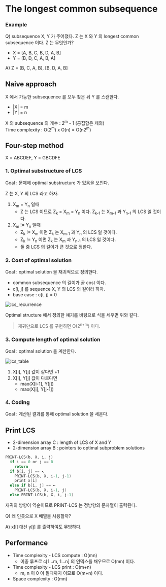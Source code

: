# The longest common subsequence

### Example

Q) subsequence X, Y 가 주어졌다. Z 는 X 와 Y 의 longest common subsequence 이다. Z 는 무엇인가?
* X = [A, B, C, B, D, A, B]
* Y = [B, D, C, A, B, A]

A) Z = [B, C, A, B], [B, D, A, B]

## Naive approach

X 에서 가능한 subsequence 를 모두 찾은 뒤 Y 를 스캔한다.
* |X| = m
* |Y| = n

X 의 subsequence 의 개수 : 2<sup>m</sup> - 1 (공집합은 제외)  
Time complexity : O(2<sup>m</sup>) x O(n) = O(n2<sup>m</sup>)

## Four-step method 

X = ABCDEF, Y = GBCDFE

### 1. Optimal substructure of LCS

Goal : 문제에 optimal substructure 가 있음을 보인다.

Z 는 X, Y 의 LCS 라고 하자.

1. X<sub>m</sub> = Y<sub>n</sub> 일때
   * Z 는 LCS 이므로 Z<sub>k</sub> = X<sub>m</sub> = Y<sub>n</sub> 이다. Z<sub>k-1</sub> 는 X<sub>m-1</sub> 과 Y<sub>n-1</sub> 의 LCS 일 것이다.
2. X<sub>m</sub> != Y<sub>n</sub> 일때
   * Z<sub>k</sub> != X<sub>m</sub> 이면 Z<sub>k</sub> 는 X<sub>m-1</sub> 과 Y<sub>n</sub> 의 LCS 일 것이다.
   * Z<sub>k</sub> != Y<sub>n</sub> 이면 Z<sub>k</sub> 는 X<sub>m</sub> 과 Y<sub>n-1</sub> 의 LCS 일 것이다.
   * 둘 중 LCS 의 길이가 큰 것으로 정한다.

### 2. Cost of optimal solution

Goal : optimal solution 을 재귀적으로 정의한다.

* common subsequence 의 길이가 곧 cost 이다.
* c[i, j] 를 sequence X, Y 의 LCS 의 길이라 하자.
* base case : c[i, j] = 0

![lcs_recurrence](https://user-images.githubusercontent.com/48989903/137073660-7ca876f9-b7bf-4aae-b62d-4b7ef93de466.png)

Optimal structure 에서 정의한 얘기를 바탕으로 식을 세우면 위와 같다.

> 재귀만으로 LCS 를 구현하면 O(2<sup>n+m</sup>) 이다.

### 3. Compute length of optimal solution

Goal : optimal solution 을 계산한다.

![lcs_table](https://user-images.githubusercontent.com/48989903/137075138-2eb17114-ad3d-424b-8f76-a84f1e17814c.png)

1. X[i], Y[j] 값이 같다면 +1
2. X[i], Y[j] 값이 다르다면
   * max(X[i-1], Y[j])
   * max(X[i], Y[j-1])

### 4. Coding

Goal : 계산된 결과를 통해 optimal solution 을 세운다.

## Print LCS

* 2-dimension array C : length of LCS of X and Y
* 2-dimension array B : pointers to optimal subproblem solutions
 
```.c
PRINT-LCS(b, X, i, j)
  if i == 0 or j == 0
    return
  if b[i, j] == ↖
    PRINT-LCS(b, X, i-1, j-1)
    print x[i]
  else if b[i, j] == ←
    PRINT-LCS(b, X, i-1, j)
  else PRINT-LCS(b, X, i, j-1)
```

재귀의 방향이 역순이므로 PRINT-LCS 는 정방향의 문자열이 출력된다.

Q) 왜 인풋으로 X 배열을 사용할까?

A) x[i] 대신 y[j] 를 출력하여도 무방하다.

## Performance

* Time complexity - LCS compute : O(mn)
  * 이중 루프로 c[1...m, 1...n] 의 인덱스를 채우므로 O(mn) 이다.
* Time complexity - LCS print : O(m+n)
  * m, n 이 0 이 될때까지 이므로 O(m+n) 이다.
* Space complexity : O(mn)
